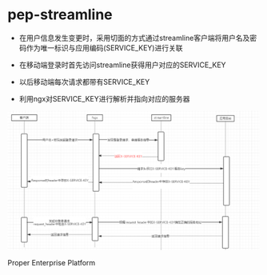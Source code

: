 pep-streamline
==============
- 在用户信息发生变更时，采用切面的方式通过streamline客户端将用户名及密码作为唯一标识与应用编码(SERVICE_KEY)进行关联

- 在移动端登录时首先访问streamline获得用户对应的SERVICE_KEY

- 以后移动端每次请求都带有SERVICE_KEY

- 利用ngx对SERVICE_KEY进行解析并指向对应的服务器

![设计图](./design/streamline.png)


Proper Enterprise Platform
